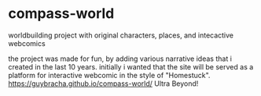 # compass-world
worldbuilding project with original characters, places, and intecactive webcomics 

the project was made for fun, by adding various narrative ideas that i created in the last 10 years.
initially i wanted that the site will be served as a platform for interactive webcomic in the style of "Homestuck".
https://guybracha.github.io/compass-world/
Ultra Beyond!
